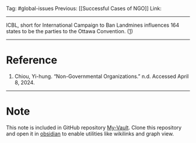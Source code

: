 Tag: #global-issues 
Previous: [[Successful Cases of NGO]]
Link: 

---

ICBL, short for International Campaign to Ban Landmines influences 164 states to be the parties to the Ottawa Convention. (<u>1</u>)

---

# Reference

1. Chiou, Yi-hung. “Non-Governmental Organizations.” n.d. Accessed April 8, 2024.

---

# Note

This note is included in GitHub repository [My-Vault](https://github.com/LittleD3092/My-Vault.git). Clone this repository and open it in [obsidian](https://obsidian.md/) to enable utilities like wikilinks and graph view.